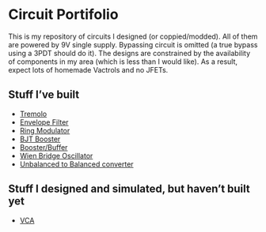 Circuit Portifolio
================

This is my repository of circuits I designed (or coppied/modded). All of
them are powered by 9V single supply. Bypassing circuit is omitted (a
true bypass using a 3PDT should do it). The designs are constrained by
the availability of components in my area (which is less than I would
like). As a result, expect lots of homemade Vactrols and no JFETs.

## Stuff I’ve built

  - [Tremolo](%22./content/tremolo.html%22)
  - [Envelope Filter](%22./content/envelope.html%22)
  - [Ring Modulator](%22./content/ring_mod.hmtl%22)
  - [BJT Booster](%22./content/bjt_booster.html%22)
  - [Booster/Buffer](%22./content/booster_buffer.html%22)
  - [Wien Bridge Oscillator](%22./content/wien.html%22)
  - [Unbalanced to Balanced
    converter](%22./content/unbal_to_bal.html%22)

## Stuff I designed and simulated, but haven’t built yet

  - [VCA](%22./content/VCA.html%22)
